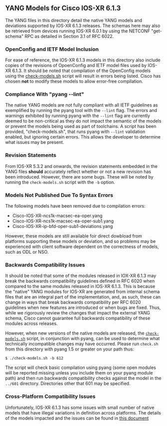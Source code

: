 ## YANG Models for Cisco IOS-XR 6.1.3

The YANG files in this directory detail the native YANG models and deviations supported by IOS-XR 6.1.3 releases. The schemas here may also be retrieved from devices running IOS-XR 6.0.1 by using the NETCONF "get-schema" RPC as detailed in Section 3.1 of RFC 6022.

### OpenConfig and IETF Model Inclusion

For ease of reference, the IOS-XR 6.1.3 models in this directory also include copies of the revisions of OpoenConfig and IETF model files used by IOS-XR 6.1.3. It should be noted that compilation of the OpenConfig models using the [check-models.sh](check-models.sh) script will result in errors being listed. Cisco has chosen **not** to modify these models to allow error-free compilation.


### Compliance With "pyang --lint"

The native YANG models are not fully compliant with all IETF guidelines as exemplified by running the pyang tool with the ```--lint``` flag. The errors and warnings exhibited by running pyang with the ```--lint``` flag are currently deemed to be non-critical as they do not impact the semantic of the models or prevent the models being used as part of toolchains. A script has been provided, "check-models.sh", that runs pyang with ```--lint``` validation enabled, but ignoring certain errors. This allows the developer to determine what issues may be present.


### Revision Statements

From IOS-XR 5.3.2 and onwards, the revision statements embedded in the YANG files **should** accurately reflect whether or not a new revision has been introduced. However, there are some bugs. These will be noted by running the ```check-models.sh``` script with the ```-b``` option.

### Models Not Published Due To Syntax Errors

The following models have been removed due to compilation errors:

* Cisco-IOS-XR-ncs1k-macsec-ea-oper.yang
* Cisco-IOS-XR-ncs1k-macsec-ea-oper-sub1.yang
* Cisco-IOS-XR-ip-bfd-oper-sub1-deviations.yang

However, these models are still available foir direct dowbload from platforms supporting these models or deviation, and so problems may be experienced with client software dependent on the correctness of models, such as ODL or NSO.


### Backwards Compatibility Issues

It should be noted that some of the modules released in IOX-XR 6.1.3 may break the backwards compatibility guidelines defined in RFC 6020 when compared to the same modules released in IOS-XR 6.1.3. This is because the "native" YANG modules for IOS-XR are generated from internal schema files that are an integral part of the implementation, and, as such, these can change in ways that break backwards compatibility per RFC 6020 guidelines when new features are introduced or when bugs are fixed. Thus, while we rigorously review the changes that impact the external YANG schema, Cisco cannot guarantee full backwards compatibility of these modules across releases.

However, when new versions of the native models are released, the [```check-models.sh```](check-models.sh) script, in conjunction with pyang, can be used to determine what technically incompatible changes may have occurred. Please run ```check.sh``` from this directory with pyang 1.5 or greater on your path thus:

```
$ ./check-models.sh -b 612
```

The script will check basic compilation using pyang (some open modules will be reported missing unless you include them on your pyang module path) and then run backwards compatibility checks against the model in the ```../601``` directory. Directories other that 601 may be specified.

### Cross-Platform Compatibility Issues

Unfortunately, IOS-XR 6.1.3 has some issues with small number of native models that have illegal variations in definition across platforms. The details of the models impacted and the issues can be found in [this document](MODEL-ISSUES.md)
